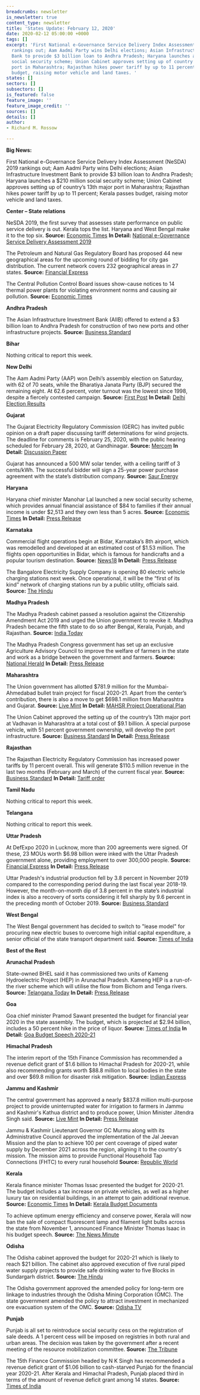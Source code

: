 ```yaml
---
breadcrumbs: newsletter
is_newsletter: true
content_type: newsletter
title: 'States Update: February 12, 2020'
date: 2020-02-12 05:00:00 +0000
tags: []
excerpt: 'First National e-Governance Service Delivery Index Assessment (NeSDA) 2019
  rankings out; Aam Aadmi Party wins Delhi elections; Asian Infrastructure Investment
  Bank to provide $3 billion loan to Andhra Pradesh; Haryana launches a $210 million
  social security scheme; Union Cabinet approves setting up of country’s 13th major
  port in Maharashtra; Rajasthan hikes power tariff by up to 11 percent;  Kerala passes
  budget, raising motor vehicle and land taxes. '
states: []
sectors: []
subsectors: []
is_featured: false
feature_image: ''
feature_image_credit: ''
sources: []
details: []
author:
- Richard M. Rossow

---
```

**Big News:**

First National e-Governance Service Delivery Index Assessment (NeSDA) 2019 rankings out; Aam Aadmi Party wins Delhi elections; Asian Infrastructure Investment Bank to provide $3 billion loan to Andhra Pradesh; Haryana launches a $210 million social security scheme; Union Cabinet approves setting up of country’s 13th major port in Maharashtra; Rajasthan hikes power tariff by up to 11 percent; Kerala passes budget, raising motor vehicle and land taxes.

**Center – State relations**

NeSDA 2019, the first survey that assesses state performance on public service delivery is out. Kerala tops the list. Haryana and West Bengal make it to the top six. **Source:** [Economic Times](https://economictimes.indiatimes.com/news/politics-and-nation/e-governance-haryana-west-bengal-chandigarh-in-top-6/articleshow/74020912.cms) **In Detail:** [National e-Governance Service Delivery Assessment 2019](https://www.nesdaportal.in/NeSDA_2019_Final_Report.pdf)

The Petroleum and Natural Gas Regulatory Board has proposed 44 new geographical areas for the upcoming round of bidding for city gas distribution. The current network covers 232 geographical areas in 27 states. **Source:** [Financial Express](https://www.financialexpress.com/economy/govt-identifies-44-new-areas-for-city-gas-distribution-auctions/1857915/)

The Central Pollution Control Board issues show-cause notices to 14 thermal power plants for violating environment norms and causing air pollution. **Source:** [Economic Times](https://economictimes.indiatimes.com/industry/energy/power/cpcb-issues-show-cause-notice-to-14-thermal-power-plants-for-violation-of-environmental-norms/articleshow/73983015.cms)

**Andhra Pradesh**

The Asian Infrastructure Investment Bank (AIIB) offered to extend a $3 billion loan to Andhra Pradesh for construction of two new ports and other infrastructure projects. **Source:** [Business Standard](https://www.business-standard.com/article/economy-policy/aiib-likely-to-lend-3-bn-to-andhra-pradesh-for-development-projects-120020601880_1.html)

**Bihar**

Nothing critical to report this week.

**New Delhi**

The Aam Aadmi Party (AAP) won Delhi’s assembly election on Saturday, with 62 of 70 seats, while the Bharatiya Janata Party (BJP) secured the remaining eight. At 62.6 percent, voter turnout was the lowest since 1998, despite a fiercely contested campaign. **Source:** [First Post](https://www.firstpost.com/politics/delhi-assembly-election-sees-61-18-voter-turnout-mustafabad-seelampur-and-gokalpur-seats-record-highest-figures-8019661.html) **In Detail:** [Delhi Election Results](http://results.eci.gov.in/DELHITRENDS2020/partywiseresult-U05.htm)

**Gujarat**

The Gujarat Electricity Regulatory Commission (GERC) has invited public opinion on a draft paper discussing tariff determinations for wind projects. The deadline for comments is February 25, 2020, with the public hearing scheduled for February 28, 2020, at Gandhinagar. **Source:** [Mercom](https://mercomindia.com/gujarat-proposes-to-discontinue-setting-generic-tariff-wind-projects/) **In Detail:** [Discussion Paper](https://www.gercin.org/wp-content/uploads/2020/02/Final-Solar-tariff-Discussion-Paper_04022020.pdf)

Gujarat has announced a 500 MW solar tender, with a ceiling tariff of 3 cents/kWh. The successful bidder will sign a 25-year power purchase agreement with the state’s distribution company. **Source:** [Saur Energy](https://www.saurenergy.com/solar-energy-news/tender-500-mw-solar-power-projects-issued-gujarat)

**Haryana**

Haryana chief minister Manohar Lal launched a new social security scheme, which provides annual financial assistance of $84 to families if their annual income is under $2,513 and they own less than 5 acres. **Source:** [Economic Times](https://economictimes.indiatimes.com/news/politics-and-nation/haryana-launches-rs-1500-crore-mukhyamantri-parivartan-yojna/articleshow/74012211.cms) **In Detail:** [Press Release](https://www.prharyana.gov.in/en/in-order-to-provide-social-security-benefits-to-eligible-families-of-the-state-haryana-chief-0)

**Karnataka**

Commercial flight operations begin at Bidar, Karnataka’s 8th airport, which was remodelled and developed at an estimated cost of $1.53 million. The flights open opportunities in Bidar, which is famous for handicrafts and a popular tourism destination. **Source:** [News18](https://www.news18.com/news/auto/commercial-flight-operations-start-at-karnatakas-bidar-airport-under-rcs-udan-2491501.html) **In Detail:** [Press Release](https://pib.gov.in/newsite/PrintRelease.aspx?relid=199078)

The Bangalore Electricity Supply Company is opening 80 electric vehicle charging stations next week. Once operational, it will be the “first of its kind” network of charging stations run by a public utility, officials said. **Source:** [The Hindu](https://www.thehindu.com/news/cities/bangalore/bescom-sets-up-80-electric-vehicle-charging-stations/article30743515.ece)

**Madhya Pradesh**

The Madhya Pradesh cabinet passed a resolution against the Citizenship Amendment Act 2019 and urged the Union government to revoke it. Madhya Pradesh became the fifth state to do so after Bengal, Kerala, Punjab, and Rajasthan. **Source:** [India Today](https://www.indiatoday.in/india/story/madhya-pradesh-anti-caa-resolution-1643512-2020-02-05)

The Madhya Pradesh Congress government has set up an exclusive Agriculture Advisory Council to improve the welfare of farmers in the state and work as a bridge between the government and farmers. **Source:** [National Herald](https://www.nationalheraldindia.com/india/madhya-pradesh-govt-forms-agriculture-advisory-council-to-address-farmers-issue) **In Detail:** [Press Release](https://www.mpinfo.org/News/TodaysNews.aspx?newsid=20200205N9&LocID=1)

**Maharashtra**

The Union government has allotted $781.9 million for the Mumbai-Ahmedabad bullet train project for fiscal 2020-21. Apart from the center’s contribution, there is also a move to get $698.1 million from Maharashtra and Gujarat. **Source:** [Live Mint](https://www.livemint.com/news/india/mumbai-ahmedabad-bullet-train-project-govt-allots-rs-5-600-crore-11580981425988.html) **In Detail:** [MAHSR Project Operational Plan](http://www.nhsrcl.in/en/project/mahsr-project-operational-planss)

The Union Cabinet approved the setting up of the country’s 13th major port at Vadhavan in Maharashtra at a total cost of $9.1 billion. A special purpose vehicle, with 51 percent government ownership, will develop the port infrastructure. **Source:** [Business Standard](https://www.business-standard.com/article/economy-policy/country-to-get-its-13th-major-port-at-vadhavan-in-gujarat-for-rs-65-544-cr-120020501455_1.html) **In Detail:** [Press Release](https://pib.gov.in/newsite/PrintRelease.aspx?relid=198974)

**Rajasthan**

The Rajasthan Electricity Regulatory Commission has increased power tariffs by 11 percent overall. This will generate $110.5 million revenue in the last two months (February and March) of the current fiscal year. **Source:** [Business Standard](https://www.business-standard.com/article/pti-stories/rajasthan-power-commission-approves-up-to-11pc-hike-in-electricity-tariffs-120020601780_1.html) **In Detail:** [Tariff order](https://rerc.rajasthan.gov.in/rerc-user-files/tariff-orders)

**Tamil Nadu**

Nothing critical to report this week.

**Telangana**

Nothing critical to report this week.

**Uttar Pradesh**

At DefExpo 2020 in Lucknow, more than 200 agreements were signed. Of these, 23 MOUs worth $6.98 billion were inked with the Uttar Pradesh government alone, providing employment to over 300,000 people. **Source:** [Financial Express](https://www.financialexpress.com/defence/defexpo-2020-up-govt-inks-23-defence-manufacturing-related-mous-worth-rs-50000-crore/1860611/) **In Detail:** [Press Release](https://pib.gov.in/PressReleasePage.aspx?PRID=1602370)

Uttar Pradesh's industrial production fell by 3.8 percent in November 2019 compared to the corresponding period during the last fiscal year 2018-19. However, the month-on-month dip of 3.8 percent in the state’s industrial index is also a recovery of sorts considering it fell sharply by 9.6 percent in the preceding month of October 2019. **Source:** [Business Standard](https://www.business-standard.com/article/economy-policy/uttar-pradesh-industrial-production-dips-3-8-in-november-2019-120020900282_1.html)

**West Bengal**

The West Bengal government has decided to switch to "lease model" for procuring new electric buses to overcome high initial capital expenditure, a senior official of the state transport department said. **Source:** [Times of India](https://timesofindia.indiatimes.com/city/kolkata/west-bengal-to-switch-to-lease-model-for-procuring-electric-buses/articleshowprint/74049614.cms)

**Best of the Rest**

**Arunachal Pradesh**

State-owned BHEL said it has commissioned two units of Kameng Hydroelectric Project (HEP) in Arunachal Pradesh. Kameng HEP is a run-of-the river scheme which will utilise the flow from Bichom and Tenga rivers. **Source:** [Telangana Today](https://telanganatoday.com/bhel-commissions-two-hydro-power-generating-units-in-arunachal-pradesh) **In Detail:** [Press Release](http://www.bhel.com/assets/downloads/5e410b432ce66BHEL_commissions_two_hydro_power_generating_units_in_Arunachal_Pradesh.pdf)

**Goa**

Goa chief minister Pramod Sawant presented the budget for financial year 2020 in the state assembly. The budget, which is projected at $2.94 billion, includes a 50 percent hike in the price of liquor. **Source:** [Times of India](https://timesofindia.indiatimes.com/city/goa/goa-cm-pramod-sawant-presents-budget-for-2020-21/articleshow/73985737.cms) **In Detail:** [Goa Budget Speech 2020-21](http://goabudget.gov.in/assets/documents/2020-21/CM_Budget_Speech_2020-21.pdf)

**Himachal Pradesh**

The interim report of the 15th Finance Commission has recommended a revenue deficit grant of $1.6 billion to Himachal Pradesh for 2020-21, while also recommending grants worth $88.8 million to local bodies in the state and over $69.8 million for disaster risk mitigation. **Source:** [Indian Express](https://indianexpress.com/article/cities/shimla/finance-commission-recommends-rs-11431-crore-revenue-deficit-grant-for-himachal-pradesh-6258363/)

**Jammu and Kashmir**

The central government has approved a nearly $837.8 million multi-purpose project to provide uninterrupted water for irrigation to farmers in Jammu and Kashmir's Kathua district and to produce power, Union Minister Jitendra Singh said. **Source:** [Live Mint](https://www.livemint.com/news/india/centre-gives-nod-to-nearly-rs-6-000-cr-multi-purpose-project-in-j-k-11580775125844.html) **In Detail:** [Press Release](https://pib.gov.in/PressReleseDetail.aspx?PRID=1601798)

Jammu & Kashmir Lieutenant Governor GC Murmu along with its Administrative Council approved the implementation of the Jal Jeevan Mission and the plan to achieve 100 per cent coverage of piped water supply by December 2021 across the region, aligning it to the country's mission. The mission aims to provide Functional Household Tap Connections (FHTC) to every rural household **Source:** [Republic World](https://www.republicworld.com/india-news/general-news/every-jk-rural-household-to-receive-piped-water-by-dec-2021.html)

**Kerala**

Kerala finance minister Thomas Issac presented the budget for 2020-21. The budget includes a tax increase on private vehicles, as well as a higher luxury tax on residential buildings, in an attempt to gain additional revenue. **Source:** [Economic Times](https://economictimes.indiatimes.com/news/politics-and-nation/kerala-finance-minister-presents-budget-with-15-higher-expenditure/articleshow/74010287.cms) **In Detail:** [Kerala Budget Documents](http://www.finance.kerala.gov.in/bdgtDcs.jsp)

To achieve optimum energy efficiency and conserve power, Kerala will now ban the sale of compact fluorescent lamp and filament light bulbs across the state from November 1, announced Finance Minister Thomas Isaac in his budget speech. **Source:** [The News Minute](https://www.thenewsminute.com/article/fluorescent-filament-bulbs-be-banned-kerala-november-2020-117721)

**Odisha**

The Odisha cabinet approved the budget for 2020-21 which is likely to reach $21 billion. The cabinet also approved execution of five rural piped water supply projects to provide safe drinking water to five Blocks in Sundargarh district. **Source:** [The Hindu](https://www.thehindu.com/news/national/other-states/odisha-cabinet-approves-budget/article30766832.ece)

The Odisha government approved the amended policy for long-term ore linkage to industries through the Odisha Mining Corporation (OMC). The state government amended the policy to attract investment in mechanized ore evacuation system of the OMC. **Source:** [Odisha TV](https://odishatv.in/odisha/amended-policy-for-long-term-ore-linkage-approved-by-odisha-govt-433528)

**Punjab**

Punjab is all set to reintroduce social security cess on the registration of sale deeds. A 1 percent cess will be imposed on registries in both rural and urban areas. The decision was taken by the government after a recent meeting of the resource mobilization committee. **Source:** [The Tribune](https://www.tribuneindia.com/news/punjab-government-to-impose-1-cess-on-property-registration-37506)

The 15th Finance Commission headed by N K Singh has recommended a revenue deficit grant of $1.06 billion to cash-starved Punjab for the financial year 2020-21. After Kerala and Himachal Pradesh, Punjab placed third in terms of the amount of revenue deficit grant among 14 states. **Source:** [Times of India](https://timesofindia.indiatimes.com/city/chandigarh/15th-finance-commission-gives-rs-7659-crore-revenue-deficit-grant-to-punjab/articleshow/74021142.cms)
